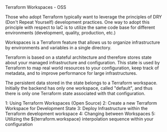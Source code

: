 Terraform Workspaces - OSS

Those who adopt Terraform typically want to leverage the principles of DRY (Don't Repeat Yourself) development practices.
One way to adopt this principle with respect to IaC is to utilize the same code base for different environments (development, quality, production, etc.)

Workspaces is a Terraform feature that allows us to organize infrastructure by environments and variables in a single directory.

Terraform is based on a stateful architecture and therefore stores state about your managed infrastructure and configuration. 
This state is used by Terraform to map real world resources to your configuration, keep track of metadata, and to improve performance for large infrastructures.

The persistent data stored in the state belongs to a Terraform workspace. 
Initially the backend has only one workspace, called "default", and thus there is only one Terraform state associated with that configuration.

 1: Using Terraform Workspaces (Open Source)
 2: Create a new Terraform Workspace for Development State
 3: Deploy Infrastructure within the Terraform development workspace
 4: Changing between Workspaces
 5: Utilizing the ${terraform.workspace} interpolation sequence within your configuration
